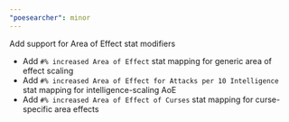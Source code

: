 ```yaml
---
"poesearcher": minor
---
```


Add support for Area of Effect stat modifiers

- Add `#% increased Area of Effect` stat mapping for generic area of effect scaling
- Add `#% increased Area of Effect for Attacks per 10 Intelligence` stat mapping for intelligence-scaling AoE
- Add `#% increased Area of Effect of Curses` stat mapping for curse-specific area effects